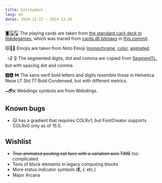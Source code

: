 ```yaml
---
title: SatsSymbol
lang: en
dates: 2024-12-23 ~ 2024-12-26
---
```


🂠🃒🂭 The playing cards are taken from [the standard card deck in libkdegames](https://invent.kde.org/games/libkdegames/-/blob/master/src/carddecks/svg-standard/standard.svg), which was traced from [cards.dll bitmaps](https://kare.com/microsoft/) in [this commit](https://invent.kde.org/games/libkdegames/-/commit/5c83b3599b313cf77fa1c2336551a70673d01a1c).

😾🐖🐾 Emojis are taken from Noto Emoji ([monochrome](https://fonts.google.com/noto/specimen/Noto+Emoji), [color](https://github.com/googlefonts/noto-emoji), [animated](https://googlefonts.github.io/noto-emoji-animation/).

🯱🯲🯳 The segmented digits, dot and comma are copied from [SegmentTL](../segment-tl/), but with spacing dot and comma.

🆂🅰 𝗠 The sans-serif bold letters and digits resemble those in Helvetica Neue LT Std 77 Bold Condensed, but with different metrics.

🗕🗗🗙 Webdings symbols are from Webdings.

## Known bugs

- 😽 has a gradient that requires COLRv1, but FontCreator supports COLRv0 only as of 15.0.

## Wishlist

- ~~True animated pouting cat face with a variation axis TIME~~ too complicated
- Tons of block elements in legacy computing blocks
- More status indicator symbols (𝐄, 𝒊, etc.)
- Major Arcana

